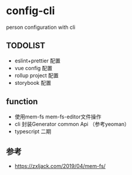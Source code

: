 # config-cli
person configuration with cli

## TODOLIST
* eslint+prettier 配置
* vue config 配置
* rollup project 配置
* storybook 配置

## function
* 使用mem-fs mem-fs-editor文件操作
* cli 封装Generator common Api （参考yeoman）
* typescript 二期

## 参考
* https://zxljack.com/2019/04/mem-fs/
